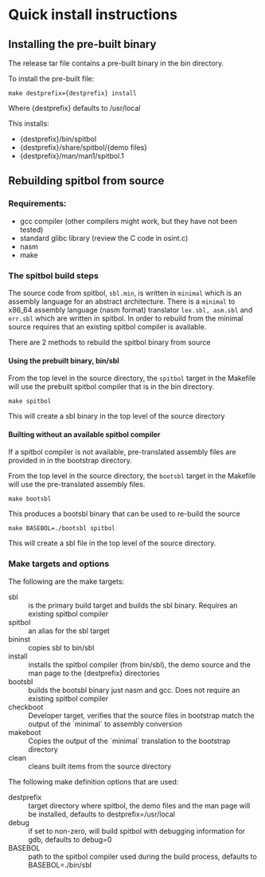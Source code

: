 # Quick install instructions

## Installing the pre-built binary

The release tar file contains a pre-built binary in the bin directory.

To install the pre-built file:

    make destprefix={destprefix} install

Where {destprefix} defaults to /usr/local

This installs:

* {destprefix}/bin/spitbol
* {destprefix}/share/spitbol/{demo files}
* {destprefix}/man/man1/spitbol.1

## Rebuilding spitbol from source

### Requirements:

* gcc compiler (other compilers might work, but they have not been tested)
* standard glibc library (review the C code in osint.c)
* nasm
* make

### The spitbol build steps

The source code from spitbol, `sbl.min`, is written in `minimal` which is an assembly language
for an abstract architecture.  There is a `minimal` to x86_64 assembly language (nasm format)
translator `lex.sbl, asm.sbl` and `err.sbl` which are written in spitbol.  In order to rebuild
from the minimal source requires that an existing spitbol compiler is available.

There are 2 methods to rebuild the spitbol binary from source

#### Using the prebuilt binary, bin/sbl

From the top level in the source directory, the `spitbol` target in the Makefile will use the
prebuilt spitbol compiler that is in the bin directory.

    make spitbol

This will create a sbl binary in the top level of the source directory

#### Builting without an available spitbol compiler

If a spitbol compiler is not available, pre-translated assembly files are provided in
in the bootstrap directory.

From the top level in the source directory, the `bootsbl` target in the Makefile will
use the pre-translated assembly files.

    make bootsbl

This produces a bootsbl binary that can be used to re-build the source

    make BASEBOL=./bootsbl spitbol

This will create a sbl file in the top level of the source directory.

### Make targets and options

The following are the make targets:
<dl compact>
<dt>sbl</dt>
<dd>is the primary build target and builds the sbl binary. Requires an existing spitbol compiler</dd>

<dt>spitbol</dt>
<dd>an alias for the sbl target</dd>

<dt>bininst</dt>
<dd>copies sbl to bin/sbl</dd>

<dt>install</dt>
<dd>installs the spitbol compiler (from bin/sbl), the demo source and the man page to
   the {destprefix} directories</dd>

<dt>bootsbl</dt>
<dd>builds the bootsbl binary just nasm and gcc.  Does not require an existing spitbol compiler</dd>

<dt>checkboot</dt>
<dd>Developer target, verifies that the source files in bootstrap match the output of the
   `minimal` to assembly conversion</dd>

<dt>makeboot</dt>
<dd>Copies the output of the `minimal` translation to the bootstrap directory</dd>

<dt>clean</dt>
<dd>cleans built items from the source directory</dd>
</dl>

The following make definition options that are used:
<dl compact>
	<dt>destprefix</dt><dd>target directory where spitbol, the demo files and the man page will be installed, defaults to destprefix=/usr/local</dd>
	<dt>debug</dt><dd>if set to non-zero, will build spitbol with debugging information for gdb, defaults to debug=0</dd>
	<dt>BASEBOL</dt><dd>path to the spitbol compiler used during the build process, defaults to BASEBOL=./bin/sbl</dd>
</dl>